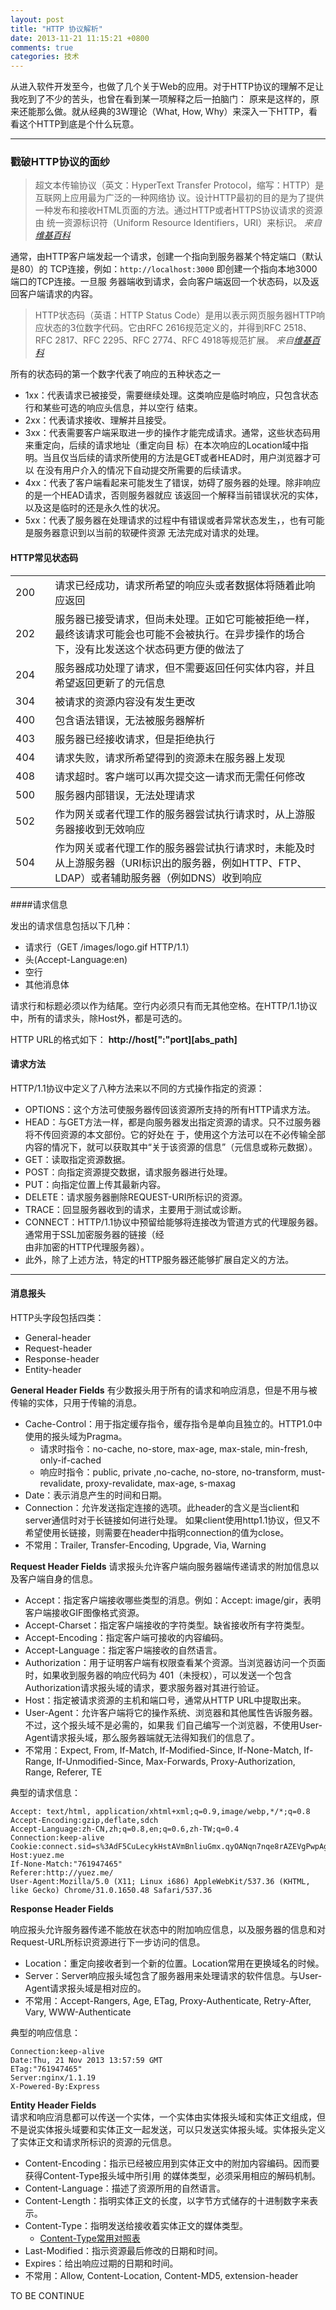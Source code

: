 ```yaml
---
layout: post
title: "HTTP 协议解析"
date: 2013-11-21 11:15:21 +0800
comments: true
categories: 技术
---
```

从进入软件开发至今，也做了几个关于Web的应用。对于HTTP协议的理解不足让我吃到了不少的苦头，也曾在看到某一项解释之后一拍脑门：
原来是这样的，原来还能那么做。就从经典的3W理论（What, How,
Why）来深入一下HTTP，看看这个HTTP到底是个什么玩意。 

******
### 戳破HTTP协议的面纱

> 超文本传输协议（英文：HyperText Transfer
> Protocol，缩写：HTTP）是互联网上应用最为广泛的一种网络协
   议。设计HTTP最初的目的是为了提供一种发布和接收HTML页面的方法。通过HTTP或者HTTPS协议请求的资源由
   统一资源标识符（Uniform Resource Identifiers，URI）来标识。
   *来自[维基百科](http://zh.wikipedia.org/wiki/超文本传输协议)*

通常，由HTTP客户端发起一个请求，创建一个指向到服务器某个特定端口（默认是80）的
TCP连接，例如：`http://localhost:3000` 即创建一个指向本地3000端口的TCP连接。一旦服
务器端收到请求，会向客户端返回一个状态码，以及返回客户端请求的内容。

> HTTP状态码（英语：HTTP Status
> Code）是用以表示网页服务器HTTP响应状态的3位数字代码。它由RFC 
   2616规范定义的，并得到RFC 2518、RFC 2817、RFC 2295、RFC 2774、RFC 4918等规范扩展。
   *来自[维基百科](http://zh.wikipedia.org/wiki/HTTP状态码)*

所有的状态码的第一个数字代表了响应的五种状态之一

+ 1xx：代表请求已被接受，需要继续处理。这类响应是临时响应，只包含状态行和某些可选的响应头信息，并以空行
   结束。
+ 2xx：代表请求接收、理解并且接受。
+ 3xx：代表需要客户端采取进一步的操作才能完成请求。通常，这些状态码用来重定向，后续的请求地址（重定向目
   标）在本次响应的Location域中指明。当且仅当后续的请求所使用的方法是GET或者HEAD时，用户浏览器才可以
   在没有用户介入的情况下自动提交所需要的后续请求。
+ 4xx：代表了客户端看起来可能发生了错误，妨碍了服务器的处理。除非响应的是一个HEAD请求，否则服务器就应
   该返回一个解释当前错误状况的实体，以及这是临时的还是永久性的状况。
+ 5xx：代表了服务器在处理请求的过程中有错误或者异常状态发生，，也有可能是服务器意识到以当前的软硬件资源
   无法完成对请求的处理。

#### HTTP常见状态码

<table class="table">
  <tr><td>200<td><td>请求已经成功，请求所希望的响应头或者数据体将随着此响应返回</td></tr>
  <tr><td>202<td><td>服务器已接受请求，但尚未处理。正如它可能被拒绝一样，最终该请求可能会也可能不会被执行。在异步操作的场合下，没有比发送这个状态码更方便的做法了</td></tr>
  <tr><td>204<td><td>服务器成功处理了请求，但不需要返回任何实体内容，并且希望返回更新了的元信息</td></tr>
  <tr><td>304<td><td>被请求的资源内容没有发生更改</td></tr>
  <tr><td>400<td><td>包含语法错误，无法被服务器解析</td></tr>
  <tr><td>403<td><td>服务器已经接收请求，但是拒绝执行</td></tr>
  <tr><td>404<td><td>请求失败，请求所希望得到的资源未在服务器上发现</td></tr>
  <tr><td>408<td><td>请求超时。客户端可以再次提交这一请求而无需任何修改</td></tr>
  <tr><td>500<td><td>服务器内部错误，无法处理请求</td></tr>
  <tr><td>502<td><td>作为网关或者代理工作的服务器尝试执行请求时，从上游服务器接收到无效响应</td></tr>
  <tr><td>504<td><td>作为网关或者代理工作的服务器尝试执行请求时，未能及时从上游服务器（URI标识出的服务器，例如HTTP、FTP、LDAP）或者辅助服务器（例如DNS）收到响应</td></tr>
</table>

####请求信息

发出的请求信息包括以下几种：

+ 请求行（GET /images/logo.gif HTTP/1.1）
+ 头(Accept-Language:en)
+ 空行
+ 其他消息体

请求行和标题必须以<CR><LF>作为结尾。空行内必须只有<CR><LF>而无其他空格。在HTTP/1.1协议中，所有的请求头，除Host外，都是可选的。

HTTP URL的格式如下：
**http://host[":"port][abs_path]**

#### 请求方法

HTTP/1.1协议中定义了八种方法来以不同的方式操作指定的资源：

+ OPTIONS：这个方法可使服务器传回该资源所支持的所有HTTP请求方法。
+ HEAD：与GET方法一样，都是向服务器发出指定资源的请求。只不过服务器将不传回资源的本文部份。它的好处在
   于，使用这个方法可以在不必传输全部内容的情况下，就可以获取其中“关于该资源的信息”（元信息或称元数据）。
+ GET：读取指定资源数据。
+ POST：向指定资源提交数据，请求服务器进行处理。
+ PUT：向指定位置上传其最新内容。
+ DELETE：请求服务器删除REQUEST-URI所标识的资源。
+ TRACE：回显服务器收到的请求，主要用于测试或诊断。
+ CONNECT：HTTP/1.1协议中预留给能够将连接改为管道方式的代理服务器。通常用于SSL加密服务器的链接（经       
   由非加密的HTTP代理服务器）。
+ 此外，除了上述方法，特定的HTTP服务器还能够扩展自定义的方法。

******

#### 消息报头

HTTP头字段包括四类：

+ General-header
+ Request-header
+ Response-header
+ Entity-header

**General Header Fields**
有少数报头用于所有的请求和响应消息，但是不用与被传输的实体，只用于传输的消息。

+ Cache-Control：用于指定缓存指令，缓存指令是单向且独立的。HTTP1.0中使用的报头域为Pragma。
  + 请求时指令：no-cache, no-store, max-age, max-stale, min-fresh, only-if-cached
  + 响应时指令：public, private ,no-cache, no-store, no-transform, must-revalidate, proxy-revalidate, max-age, s-maxag
+ Date：表示消息产生的时间和日期。
+ Connection：允许发送指定连接的选项。此header的含义是当client和server通信时对于长链接如何进行处理。
    如果client使用http1.1协议，但又不希望使用长链接，则需要在header中指明connection的值为close。
+ 不常用：Trailer, Transfer-Encoding, Upgrade, Via, Warning

**Request Header Fields**
请求报头允许客户端向服务器端传递请求的附加信息以及客户端自身的信息。

+ Accept：指定客户端接收哪些类型的消息。例如：Accept: image/gir，表明客户端接收GIF图像格式资源。
+ Accept-Charset：指定客户端接收的字符类型。缺省接收所有字符类型。
+ Accept-Encoding：指定客户端可接收的内容编码。
+ Accept-Language：指定客户端接收的自然语言。
+ Authorization：用于证明客户端有权限查看某个资源。当浏览器访问一个页面时，如果收到服务器的响应代码为
   401（未授权），可以发送一个包含Authorization请求报头域的请求，要求服务器对其进行验证。
+ Host：指定被请求资源的主机和端口号，通常从HTTP URL中提取出来。
+ User-Agent：允许客户端将它的操作系统、浏览器和其他属性告诉服务器。不过，这个报头域不是必需的，如果我
   们自己编写一个浏览器，不使用User-Agent请求报头域，那么服务器端就无法得知我们的信息了。
+ 不常用：Expect, From, If-Match, If-Modified-Since, If-None-Match, If-Range, If-Unmodified-Since, Max-Forwards, Proxy-Authorization, Range, Referer, TE

典型的请求信息：

``` http
Accept: text/html, application/xhtml+xml;q=0.9,image/webp,*/*;q=0.8
Accept-Encoding:gzip,deflate,sdch
Accept-Language:zh-CN,zh;q=0.8,en;q=0.6,zh-TW;q=0.4
Connection:keep-alive
Cookie:connect.sid=s%3AdF5CuLecykHstAVmBnliuGmx.qyOANqn7nqe8rAZEVgPwpAgc2pKkfWgtnhNg7A1CWp0
Host:yuez.me  
If-None-Match:"761947465"
Referer:http://yuez.me/
User-Agent:Mozilla/5.0 (X11; Linux i686) AppleWebKit/537.36 (KHTML, like Gecko) Chrome/31.0.1650.48 Safari/537.36
```

**Response Header Fields**

响应报头允许服务器传递不能放在状态中的附加响应信息，以及服务器的信息和对Request-URL所标识资源进行下一步访问的信息。

+ Location：重定向接收者到一个新的位置。Location常用在更换域名的时候。
+ Server：Server响应报头域包含了服务器用来处理请求的软件信息。与User-Agent请求报头域是相对应的。
+ 不常用：Accept-Rangers, Age, ETag, Proxy-Authenticate, Retry-After, Vary, WWW-Authenticate

典型的响应信息：

``` http
Connection:keep-alive
Date:Thu, 21 Nov 2013 13:57:59 GMT
ETag:"761947465"
Server:nginx/1.1.19
X-Powered-By:Express
```

**Entity Header Fields**    
请求和响应消息都可以传送一个实体，一个实体由实体报头域和实体正文组成，但不是说实体报头域要和实体正文一起发送，可以只发送实体报头域。实体报头定义了实体正文和请求所标识的资源的元信息。

+ Content-Encoding：指示已经被应用到实体正文中的附加内容编码。因而要获得Content-Type报头域中所引用
   的媒体类型，必须采用相应的解码机制。
+ Content-Language：描述了资源所用的自然语言。
+ Content-Length：指明实体正文的长度，以字节方式储存的十进制数字来表示。
+ Content-Type：指明发送给接收着实体正文的媒体类型。
  + [Content-Type常用对照表](http://tool.oschina.net/commons)
+ Last-Modified：指示资源最后修改的日期和时间。
+ Expires：给出响应过期的日期和时间。
+ 不常用：Allow, Content-Location, Content-MD5, extension-header

TO BE CONTINUE
